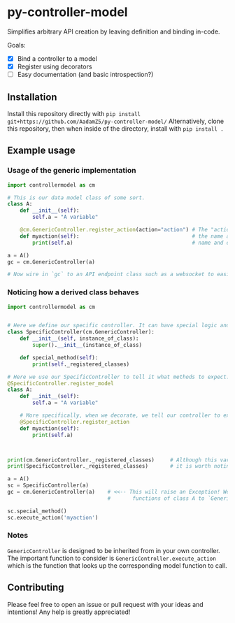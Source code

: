 # py-controller-model

Simplifies arbitrary API creation by leaving definition and binding in-code. 

Goals:
- [x] Bind a controller to a model
- [x] Register using decorators 
- [ ] Easy documentation (and basic introspection?)

## Installation

Install this repository directly with `pip install git+https://github.com/AadamZ5/py-controller-model/`
Alternatively, clone this repository, then when inside of the directory, install with `pip install .`

## Example usage

### Usage of the generic implementation

```python
import controllermodel as cm

# This is our data model class of some sort.
class A:
    def __init__(self):
        self.a = "A variable"

    @cm.GenericController.register_action(action="action") # The "action" and "description" keywords can be used to override 
    def myaction(self):                                    # the name and description (usually gathered fromthe funciton 
        print(self.a)                                      # name and docstring, respectively).

a = A()
gc = cm.GenericController(a)

# Now wire in `gc` to an API endpoint class such as a websocket to easily and quickly map API calls.
```

### Noticing how a derived class behaves

```python
import controllermodel as cm


# Here we define our specific controller. It can have special logic and methods and algorithms for our arbitrary API.
class SpecificController(cm.GenericController):
    def __init__(self, instance_of_class):
        super().__init__(instance_of_class)

    def special_method(self):
        print(self._registered_classes)

# Here we use our SpecificController to tell it what methods to expect.
@SpecificController.register_model
class A:
    def __init__(self):
        self.a = "A variable"

    # More specifically, when we decorate, we tell our controller to expect this function on the instance we supply.
    @SpecificController.register_action
    def myaction(self):
        print(self.a)



print(cm.GenericController._registered_classes)     # Although this variable isn't to be used by you,
print(SpecificController._registered_classes)       # it is worth noting that these will be the same value.

a = A()
sc = SpecificController(a)
gc = cm.GenericController(a)    # <<-- This will raise an Exception! We have not registered any
                                #       functions of class A to `GenericController`

sc.special_method()
sc.execute_action('myaction')

```

### Notes

`GenericController` is designed to be inherited from in your own controller. The important function to consider is `GenericController.execute_action` which is the function that looks up the corresponding model function to call.

## Contributing

Please feel free to open an issue or pull request with your ideas and intentions! Any help is greatly appreciated! 
